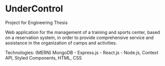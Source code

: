 # UnderControl
 Project for Engineering Thesis
 
 
 
Web application for the management of a training and sports center, based on a reservation system, in order to provide comprehensive service and assistance in the organization of camps and activities.

Technologies: (MERN) MongoDB - Express.js - React.js - Node.js, Context API, Styled Components, HTML, CSS
